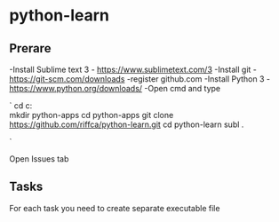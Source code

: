 # python-learn

## Prerare
-Install Sublime text 3 - https://www.sublimetext.com/3
-Install git - https://git-scm.com/downloads
-register github.com
-Install Python 3 - https://www.python.org/downloads/
-Open cmd and type

`
cd c:\
mkdir python-apps
cd python-apps
git clone https://github.com/riffca/python-learn.git
cd python-learn 
subl .

`


Open Issues tab

## Tasks

For each task you need to create separate executable file
